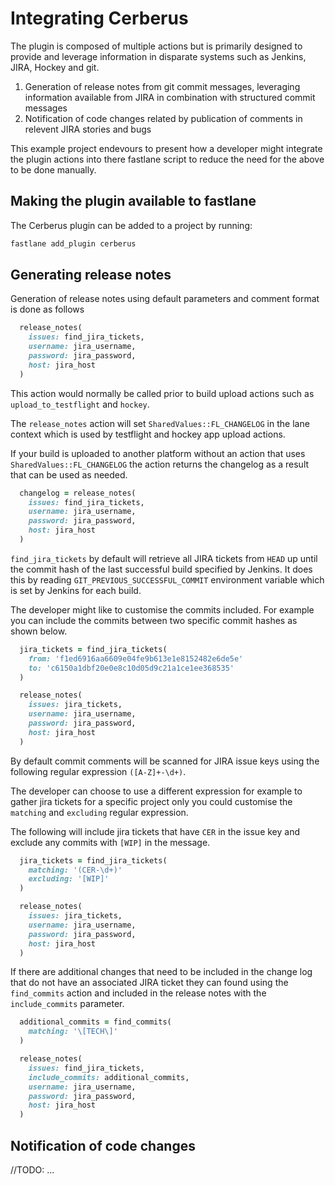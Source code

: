 # Integrating Cerberus

The plugin is composed of multiple actions but is primarily designed to provide and leverage information in disparate systems such as Jenkins, JIRA, Hockey and git.

1. Generation of release notes from git commit messages, leveraging information available from JIRA in combination with structured commit messages
1. Notification of code changes related by publication of comments in relevent JIRA stories and bugs

This example project endevours to present how a developer might integrate the plugin actions into there fastlane script to reduce the need for the above to be done manually.

## Making the plugin available to fastlane

The Cerberus plugin can be added to a project by running:

```bash
fastlane add_plugin cerberus
```

## Generating release notes

Generation of release notes using default parameters and comment format is done as follows

```ruby
  release_notes(
    issues: find_jira_tickets,
    username: jira_username,
    password: jira_password,
    host: jira_host
  )
```

This action would normally be called prior to build upload actions such as `upload_to_testflight` and `hockey`.  

The `release_notes` action will set `SharedValues::FL_CHANGELOG` in the lane context which is used by testflight and hockey app upload actions.

If your build is uploaded to another platform without an action that uses `SharedValues::FL_CHANGELOG` the action returns the changelog as a result that can be used as needed.

```ruby
  changelog = release_notes(
    issues: find_jira_tickets,
    username: jira_username,
    password: jira_password,
    host: jira_host
  )
```

`find_jira_tickets` by default will retrieve all JIRA tickets from `HEAD` up until the commit hash of the last successful build specified by Jenkins.  It does this by reading `GIT_PREVIOUS_SUCCESSFUL_COMMIT` environment variable which is set by Jenkins for each build.

The developer might like to customise the commits included.  For example you can include the commits between two specific commit hashes as shown below.

```ruby
  jira_tickets = find_jira_tickets(
    from: 'f1ed6916aa6609e04fe9b613e1e8152482e6de5e'
    to: 'c6150a1dbf20e0e8c10d05d9c21a1ce1ee368535'
  )

  release_notes(
    issues: jira_tickets,
    username: jira_username,
    password: jira_password,
    host: jira_host
  )
```

By default commit comments will be scanned for JIRA issue keys using the following regular expression `([A-Z]+-\d+)`.

The developer can choose to use a different expression for example to gather jira tickets for a specific project only you could customise the `matching` and `excluding` regular expression.

The following will include jira tickets that have `CER` in the issue key and exclude any commits with `[WIP]` in the message.

```ruby
  jira_tickets = find_jira_tickets(
    matching: '(CER-\d+)'
    excluding: '[WIP]'
  )

  release_notes(
    issues: jira_tickets,
    username: jira_username,
    password: jira_password,
    host: jira_host
  )
```

If there are additional changes that need to be included in the change log that do not have an associated JIRA ticket they can found using the `find_commits` action and included in the release notes with the `include_commits` parameter.

```ruby
  additional_commits = find_commits(
    matching: '\[TECH\]'
  )

  release_notes(
    issues: find_jira_tickets,
    include_commits: additional_commits,
    username: jira_username,
    password: jira_password,
    host: jira_host
  )
```

## Notification of code changes

//TODO: ...
